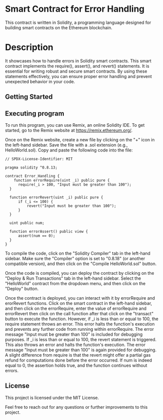 # Smart Contract for Error Handling
This contract is written in Solidity, a programming language designed for building smart contracts on the Ethereum blockchain.
# Description
It showcases how to handle errors in Solidity smart contracts. This smart contract implements the require(), assert(), and revert() statements. It is essential for writing robust and secure smart contracts. By using these statements effectively, you can ensure proper error handling and prevent unexpected behavior in your code.
## Getting Started
## Executing program
To run this program, you can use Remix, an online Solidity IDE. To get started, go to the Remix website at https://remix.ethereum.org/.

Once on the Remix website, create a new file by clicking on the "+" icon in the left-hand sidebar. Save the file with a .sol extension (e.g., HelloWorld.sol). Copy and paste the following code into the file:

    // SPDX-License-Identifier: MIT

    pragma solidity ^0.8.13;

    contract Error_Handling {
        function errorRequire(uint _i) public pure {
          require(_i > 100, "Input must be greater than 100");
      }

      function errorRevert(uint _i) public pure {
          if (_i <= 100) {
              revert("Input must be greater than 100");
          }
      }

      uint public num;

      function errorAssert() public view {
          assert(num == 0);
      }
    }

To compile the code, click on the "Solidity Compiler" tab in the left-hand sidebar. Make sure the "Compiler" option is set to "0.8.18" (or another compatible version), and then click on the "Compile HelloWorld.sol" button.

Once the code is compiled, you can deploy the contract by clicking on the "Deploy & Run Transactions" tab in the left-hand sidebar. Select the "HelloWorld" contract from the dropdown menu, and then click on the "Deploy" button.

Once the contract is deployed, you can interact with it by errorRequire and erorRevert functions. Click on the smart contract in the left-hand sidebar, and then click on the errorRequire, enter the value of errorRequire and errorRevert then click on the call function after that click on the "transact" button to execute the function. However, if _i is less than or equal to 100, the require statement throws an error. This error halts the function's execution and prevents any further code from running within errorRequire. The error message "Input must be greater than 100" is included for debugging purposes. If _i is less than or equal to 100, the revert statement is triggered. This also throws an error and halts the function's execution. The error message "Input must be greater than 100" is again provided for debugging. A slight difference from require is that the revert might offer a partial gas refund for computations done before the error occurred. If num is indeed equal to 0, the assertion holds true, and the function continues without errors. 
## License
This project is licensed under the MIT License.

Feel free to reach out for any questions or further improvements to this project.
